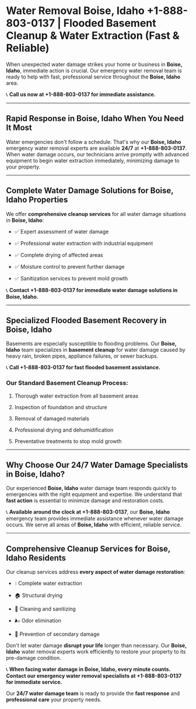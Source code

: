 # Water Removal Boise, Idaho +1-888-803-0137 | Flooded Basement Cleanup & Water Extraction (Fast & Reliable)

When unexpected water damage strikes your home or business in **Boise, Idaho**, immediate action is crucial. Our emergency water removal team is ready to help with fast, professional service throughout the **Boise, Idaho** area. 

📞 **Call us now at +1-888-803-0137 for immediate assistance.**

---

## Rapid Response in Boise, Idaho When You Need It Most

Water emergencies don't follow a schedule. That's why our **Boise, Idaho** emergency water removal experts are available **24/7** at **+1-888-803-0137**. When water damage occurs, our technicians arrive promptly with advanced equipment to begin water extraction immediately, minimizing damage to your property.

---

## Complete Water Damage Solutions for Boise, Idaho Properties

We offer **comprehensive cleanup services** for all water damage situations in **Boise, Idaho**:

- ✅ Expert assessment of water damage  
- ✅ Professional water extraction with industrial equipment  
- ✅ Complete drying of affected areas  
- ✅ Moisture control to prevent further damage  
- ✅ Sanitization services to prevent mold growth  

📞 **Contact +1-888-803-0137 for immediate water damage solutions in Boise, Idaho.**

---

## Specialized Flooded Basement Recovery in Boise, Idaho

Basements are especially susceptible to flooding problems. Our **Boise, Idaho** team specializes in **basement cleanup** for water damage caused by heavy rain, broken pipes, appliance failures, or sewer backups. 

📞 **Call +1-888-803-0137 for fast flooded basement assistance.**

### Our Standard Basement Cleanup Process:
1. Thorough water extraction from all basement areas  
2. Inspection of foundation and structure  
3. Removal of damaged materials  
4. Professional drying and dehumidification  
5. Preventative treatments to stop mold growth  

---

## Why Choose Our 24/7 Water Damage Specialists in Boise, Idaho?

Our experienced **Boise, Idaho** water damage team responds quickly to emergencies with the right equipment and expertise. We understand that **fast action** is essential to minimize damage and restoration costs.

📞 **Available around the clock at +1-888-803-0137**, our **Boise, Idaho** emergency team provides immediate assistance whenever water damage occurs. We serve all areas of **Boise, Idaho** with efficient, reliable service.

---

## Comprehensive Cleanup Services for Boise, Idaho Residents

Our cleanup services address **every aspect of water damage restoration**:

- 💧 Complete water extraction  
- 🏠 Structural drying  
- 🧼 Cleaning and sanitizing  
- 🌬️ Odor elimination  
- 🚫 Prevention of secondary damage  

Don't let water damage **disrupt your life** longer than necessary. Our **Boise, Idaho** water removal experts work efficiently to restore your property to its pre-damage condition.

📞 **When facing water damage in Boise, Idaho, every minute counts. Contact our emergency water removal specialists at +1-888-803-0137 for immediate service.**

Our **24/7 water damage team** is ready to provide the **fast response** and **professional care** your property needs.